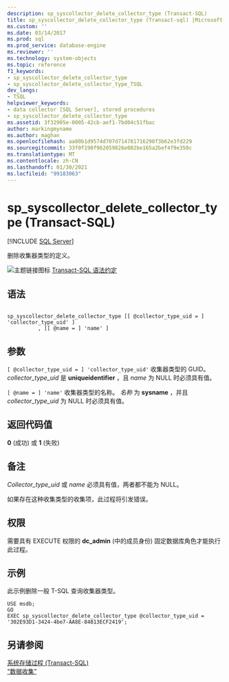 ```yaml
---
description: sp_syscollector_delete_collector_type (Transact-SQL)
title: sp_syscollector_delete_collector_type (Transact-sql) |Microsoft Docs
ms.custom: ''
ms.date: 03/14/2017
ms.prod: sql
ms.prod_service: database-engine
ms.reviewer: ''
ms.technology: system-objects
ms.topic: reference
f1_keywords:
- sp_syscollector_delete_collector_type
- sp_syscollector_delete_collector_type_TSQL
dev_langs:
- TSQL
helpviewer_keywords:
- data collector [SQL Server], stored procedures
- sp_syscollector_delete_collector_type
ms.assetid: 3f32905e-0005-42cb-aef1-7bd04c51fbac
author: markingmyname
ms.author: maghan
ms.openlocfilehash: aa80b1d9574d707d714781716290f3b62e3fd229
ms.sourcegitcommit: 33f0f190f962059826e002be165a2bef4f9e350c
ms.translationtype: MT
ms.contentlocale: zh-CN
ms.lasthandoff: 01/30/2021
ms.locfileid: "99183063"
---
```

# <a name="sp_syscollector_delete_collector_type-transact-sql"></a>sp_syscollector_delete_collector_type (Transact-SQL)
[!INCLUDE [SQL Server](../../includes/applies-to-version/sqlserver.md)]

  删除收集器类型的定义。  
  
 ![主题链接图标](../../database-engine/configure-windows/media/topic-link.gif "“主题链接”图标") [Transact-SQL 语法约定](../../t-sql/language-elements/transact-sql-syntax-conventions-transact-sql.md)  
  
## <a name="syntax"></a>语法  
  
```  
  
sp_syscollector_delete_collector_type [[ @collector_type_uid = ] 'collector_type_uid' ]  
          , [[ @name = ] 'name' ]  
```  
  
## <a name="arguments"></a>参数  
`[ @collector_type_uid = ] 'collector_type_uid'` 收集器类型的 GUID。 *collector_type_uid* 是 **uniqueidentifier** ，且 *name* 为 NULL 时必须具有值。  
  
`[ @name = ] 'name'` 收集器类型的名称。 *名称* 为 **sysname** ，并且 *collector_type_uid* 为 NULL 时必须具有值。  
  
## <a name="return-code-values"></a>返回代码值  
 **0** (成功) 或 **1** (失败)   
  
## <a name="remarks"></a>备注  
 *Collector_type_uid* 或 *name* 必须具有值，两者都不能为 NULL。  
  
 如果存在这种收集类型的收集项，此过程将引发错误。  
  
## <a name="permissions"></a>权限  
 需要具有 EXECUTE 权限的 **dc_admin** (中的成员身份) 固定数据库角色才能执行此过程。  
  
## <a name="example"></a>示例  
 此示例删除一般 T-SQL 查询收集器类型。  
  
```  
USE msdb;  
GO  
EXEC sp_syscollector_delete_collector_type @collector_type_uid = '302E93D1-3424-4be7-AA8E-84813ECF2419';  
```  
  
## <a name="see-also"></a>另请参阅  
 [系统存储过程 (Transact-SQL)](../../relational-databases/system-stored-procedures/system-stored-procedures-transact-sql.md)   
 [“数据收集”](../../relational-databases/data-collection/data-collection.md)  
  
  
